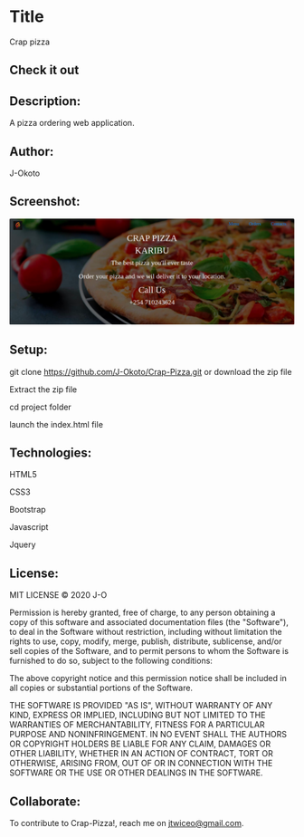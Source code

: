 # Title
Crap pizza


## Check it out

## Description:

A pizza ordering web application.

## Author:

J-Okoto

## Screenshot:

![picture](/images/logo/screen.png?raw=true "Title")

## Setup:

git clone https://github.com/J-Okoto/Crap-Pizza.git or download the zip file

Extract the zip file

cd project folder

launch the index.html file

## Technologies:

HTML5

CSS3

Bootstrap

Javascript

Jquery



## License:

MIT LICENSE © 2020 J-O


Permission is hereby granted, free of charge, to any person obtaining a copy
of this software and associated documentation files (the "Software"), to deal
in the Software without restriction, including without limitation the rights
to use, copy, modify, merge, publish, distribute, sublicense, and/or sell
copies of the Software, and to permit persons to whom the Software is
furnished to do so, subject to the following conditions:

The above copyright notice and this permission notice shall be included in all
copies or substantial portions of the Software.

THE SOFTWARE IS PROVIDED "AS IS", WITHOUT WARRANTY OF ANY KIND, EXPRESS OR
IMPLIED, INCLUDING BUT NOT LIMITED TO THE WARRANTIES OF MERCHANTABILITY,
FITNESS FOR A PARTICULAR PURPOSE AND NONINFRINGEMENT. IN NO EVENT SHALL THE
AUTHORS OR COPYRIGHT HOLDERS BE LIABLE FOR ANY CLAIM, DAMAGES OR OTHER
LIABILITY, WHETHER IN AN ACTION OF CONTRACT, TORT OR OTHERWISE, ARISING FROM,
OUT OF OR IN CONNECTION WITH THE SOFTWARE OR THE USE OR OTHER DEALINGS IN THE
SOFTWARE.

## Collaborate:

To contribute to Crap-Pizza!, reach me on jtwiceo@gmail.com.
